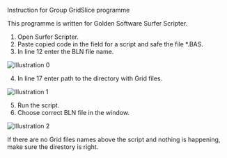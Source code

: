 Instruction for Group GridSlice programme

This programme is written for Golden Software Surfer Scripter.

1. Open Surfer Scripter.
2. Paste copied code in the field for a script and safe the file *.BAS.
3. In line 12 enter the BLN file name.

![Illustration 0](https://github.com/OlgaShev14/gridslice/blob/main/img/photo_5197678171200277711_w.jpg)

4. In line 17 enter path to the directory with Grid files.

![Illustration 1](https://github.com/OlgaShev14/gridslice/blob/main/img/photo_5197678171200277745_w.jpg)

5. Run the script.
6. Choose correct BLN file in the window.

![Illustration 2](https://github.com/OlgaShev14/gridslice/blob/main/img/1.png)

If there are no Grid files names above the script and nothing is happening, make sure the direstory is right.